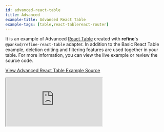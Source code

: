 ```yaml
---
id: advanced-react-table
title: Advanced
example-title: Advanced React Table
example-tags: [table,react-tablereact-router]
---
```


It is an example of Advanced [React Table](https://react-table.tanstack.com/) created with **refine**'s `@pankod/refine-react-table` adapter. In addition to the Basic React Table example, deletion editing and filtering features are used together in your table. For more information, you can view the live example or review the source code.

[View Advanced React Table Example Source](https://github.com/pankod/refine/tree/master/examples/table/reactTable/advanced)

<iframe loading="lazy" src="https://stackblitz.com//github/pankod/refine/tree/master/examples/table/reactTable/advanced/?embed=1&view=preview&theme=dark&preset=node&ctl=1"
    style={{width: "100%", height:"80vh", border: "0px", borderRadius: "8px", overflow:"hidden"}}
    title="refine-advanced-react-table-example"
></iframe>
